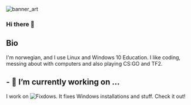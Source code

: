 ![banner_art](https://github.com/Oxygemo/Oxygemo/blob/master/asd.png)

### Hi there 👋

## Bio
I'm norwegian, and I use Linux and Windows 10 Education. I like coding, messing about with computers and also playing CS:GO and TF2.

## - 🔭 I’m currently working on ...
I work on ![Fixdows](https://github.com/terrific-tea/Fixdows). It fixes Windows installations and stuff. Check it out!


<!--
**Oxygemo/Oxygemo** is a ✨ _special_ ✨ repository because its `README.md` (this file) appears on your GitHub profile.

Here are some ideas to get you started:

- 🔭 I’m currently working on ...
- 🌱 I’m currently learning ...
- 👯 I’m looking to collaborate on ...
- 🤔 I’m looking for help with ...
- 💬 Ask me about ...
- 📫 How to reach me: ...
- 😄 Pronouns: ...
- ⚡ Fun fact: ...
-->
